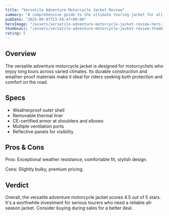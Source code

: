```yaml
---
title: "Versatile Adventure Motorcycle Jacket Review"
summary: "A comprehensive guide to the ultimate touring jacket for all seasons."
pubDate: "2025-09-07T23:58:47+00:00"
heroImage: "/assets/versatile-adventure-motorcycle-jacket-review-hero.jpg"
thumbnail: "/assets/versatile-adventure-motorcycle-jacket-review-thumb.jpg"
rating: 5
---
```


<h2>Overview</h2>
<p>The versatile adventure motorcycle jacket is designed for motorcyclists who enjoy long tours across varied climates. Its durable construction and weather-proof materials make it ideal for riders seeking both protection and comfort on the road.</p>
<h2>Specs</h2>
<ul>
  <li>Weatherproof outer shell</li>
  <li>Removable thermal liner</li>
  <li>CE-certified armor at shoulders and elbows</li>
  <li>Multiple ventilation ports</li>
  <li>Reflective panels for visibility</li>
</ul>
<h2>Pros & Cons</h2>
<p>Pros: Exceptional weather resistance, comfortable fit, stylish design.</p>
<p>Cons: Slightly bulky, premium pricing.</p>
<h2>Verdict</h2>
<p>Overall, the versatile adventure motorcycle jacket scores 4.5 out of 5 stars. It's a worthwhile investment for serious tourers who need a reliable all-season jacket. Consider buying during sales for a better deal.</p>